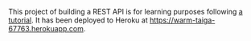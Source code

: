 This project of building a REST API is for learning purposes following [a tutorial](https://www.youtube.com/watch?v=TlB_eWDSMt4). It has been deployed to Heroku at https://warm-taiga-67763.herokuapp.com.